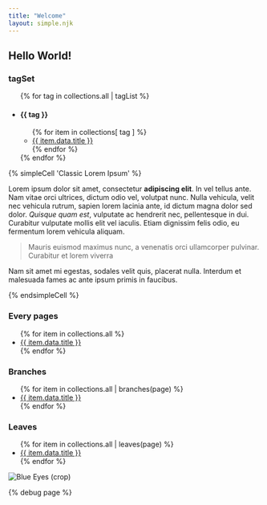 ```yaml
---
title: "Welcome"
layout: simple.njk
---
```


## Hello World!

### tagSet

<ul class="list-disc ml-4">
{% for tag in collections.all | tagList %}<li><h4>{{ tag }}</h4><ul class="list-disc ml-4">
{% for item in collections[ tag ] %}<li><a href="{{ item.url }}">{{ item.data.title }}</a></li>{% endfor %}
</ul></li>{% endfor %}
</ul>

{% simpleCell 'Classic Lorem Ipsum' %}

Lorem ipsum dolor sit amet, consectetur **adipiscing elit**. In vel tellus ante. Nam vitae orci ultrices, dictum odio vel, volutpat nunc. Nulla vehicula, velit nec vehicula rutrum, sapien lorem lacinia ante, id dictum magna dolor sed dolor. _Quisque quam est_, vulputate ac hendrerit nec, pellentesque in dui. Curabitur vulputate mollis elit vel iaculis. Etiam dignissim felis odio, eu fermentum lorem vehicula aliquam.

> Mauris euismod maximus nunc, a venenatis orci ullamcorper pulvinar. Curabitur et lorem viverra

Nam sit amet mi egestas, sodales velit quis, placerat nulla. Interdum et malesuada fames ac ante ipsum primis in faucibus.

{% endsimpleCell %}

### Every pages

<ul>
{% for item in collections.all %}<li><a href="{{ item.url }}">{{ item.data.title }}</a></li>{% endfor %}
</ul>

### Branches

<ul>
{% for item in collections.all | branches(page) %}<li><a href="{{ item.url }}">{{ item.data.title }}</a></li>{% endfor %}
</ul>

### Leaves

<ul>
{% for item in collections.all | leaves(page) %}<li><a href="{{ item.url }}">{{ item.data.title }}</a></li>{% endfor %}
</ul>

![Blue Eyes (crop)](/static/images/blue-eyes.jpg?nf_resize=smartcrop&w=300&h=300)

{% debug page %}
